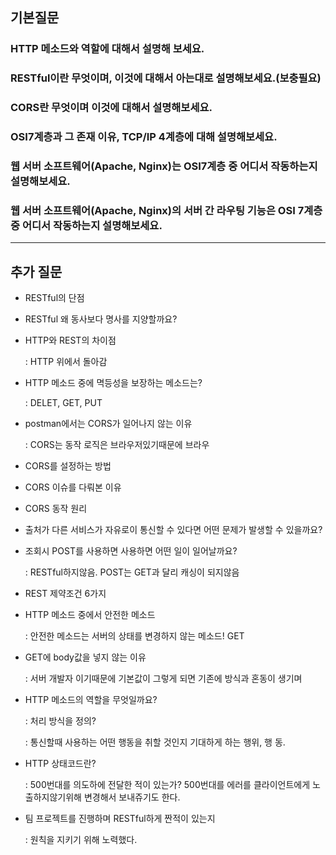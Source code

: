 ## 기본질문

### HTTP 메소드와 역할에 대해서 설명해 보세요.
 
### RESTful이란 무엇이며, 이것에 대해서 아는대로 설명해보세요.(보충필요)

### CORS란 무엇이며 이것에 대해서 설명해보세요.

### OSI7계층과 그 존재 이유, TCP/IP 4계층에 대해 설명해보세요.  

### 웹 서버 소프트웨어(Apache, Nginx)는 OSI7계층 중 어디서 작동하는지 설명해보세요.
    
### 웹 서버 소프트웨어(Apache, Nginx)의 서버 간 라우팅 기능은 OSI 7계층 중 어디서 작동하는지 설명해보세요.


-----

## 추가 질문

- RESTful의 단점
    
    

- RESTful 왜 동사보다 명사를 지양할까요?

- HTTP와 REST의 차이점
    
    : HTTP 위에서 돌아감
    

- HTTP 메소드 중에 멱등성을 보장하는 메소드는?
    
    : DELET, GET, PUT 
    

- postman에서는 CORS가 일어나지 않는 이유
    
    : CORS는 동작 로직은 브라우저있기때문에 브라우
    

- CORS를 설정하는 방법
    

- CORS 이슈를 다뤄본 이유
    
    

- CORS 동작 원리

- 출처가 다른 서비스가 자유로이 통신할 수 있다면 어떤 문제가 발생할 수 있을까요?
    
    

- 조회시 POST를 사용하면 사용하면 어떤 일이 일어날까요?
    
    : RESTful하지않음. POST는 GET과 달리 캐싱이 되지않음
    

- REST 제약조건 6가지

- HTTP 메소드 중에서 안전한 메소드
    
    : 안전한 메소드는 서버의 상태를 변경하지 않는 메소드! GET
    

- GET에 body값을 넣지 않는 이유
    
    : 서버 개발자 이기때문에 기본값이 그렇게 되면 기존에 방식과 혼동이 생기며 
    

- HTTP 메소드의 역할을 무엇일까요?
    
    : 처리 방식을 정의?
    
    : 통신할때 사용하는 어떤 행동을 취할 것인지 기대하게 하는 행위, 행 동. 
    

- HTTP 상태코드란?
    
    : 500번대를 의도하에 전달한 적이 있는가? 500번대를 에러를 클라이언트에게 노출하지않기위해 변경해서 보내쥬기도 한다.
    

- 팀 프로젝트를 진행하며 RESTful하게 짠적이 있는지
    
    : 원칙을 지키기 위해 노력했다.
